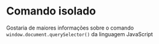 # Comando isolado
Gostaria de maiores informações sobre o comando `window.document.querySelector()` da linguagem JavaScript